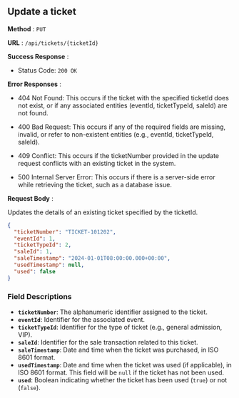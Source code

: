 ## Update a ticket

**Method** : `PUT`

**URL** : `/api/tickets/{ticketId}`

 **Success Response** :

- Status Code: `200 OK`

**Error Responses** :

- 404 Not Found: This occurs if the ticket with the specified ticketId does not exist, or if any associated entities (eventId, ticketTypeId, saleId) are not found.

- 400 Bad Request: This occurs if any of the required fields are missing, invalid, or refer to non-existent entities (e.g., eventId, ticketTypeId, saleId).

- 409 Conflict: This occurs if the ticketNumber provided in the update request conflicts with an existing ticket in the system.

- 500 Internal Server Error: This occurs if there is a server-side error while retrieving the ticket, such as a database issue.

**Request Body** :

Updates the details of an existing ticket specified by the ticketId.

```json
{
  "ticketNumber": "TICKET-101202",
  "eventId": 1,
  "ticketTypeId": 2,
  "saleId": 1,
  "saleTimestamp": "2024-01-01T08:00:00.000+00:00",
  "usedTimestamp": null,
  "used": false
}

```

### Field Descriptions
- **`ticketNumber`**: The alphanumeric identifier assigned to the ticket.
- **`eventId`**: Identifier for the associated event.
- **`ticketTypeId`**: Identifier for the type of ticket (e.g., general admission, VIP).
- **`saleId`**: Identifier for the sale transaction related to this ticket.
- **`saleTimestamp`**: Date and time when the ticket was purchased, in ISO 8601 format.
- **`usedTimestamp`**: Date and time when the ticket was used (if applicable), in ISO 8601 format. This field will be `null` if the ticket has not been used.
- **`used`**: Boolean indicating whether the ticket has been used (`true`) or not (`false`).
